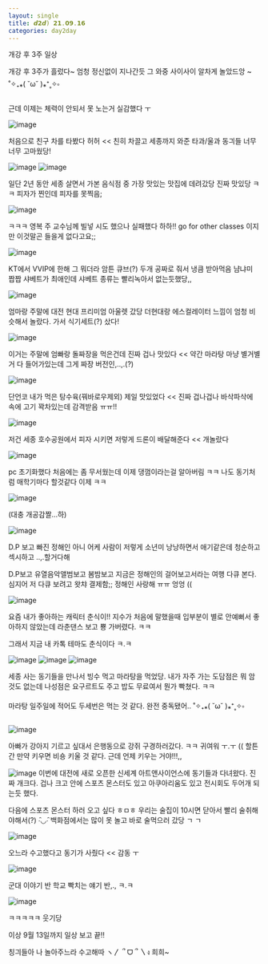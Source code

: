 ```yaml
---
layout: single
title: 𝙙𝟮𝙙) 𝟮𝟭.𝟬𝟵.𝟭𝟲
categories: day2day
---
```


개강 후 3주 일상

개강 후 3주가 흘렀다~ 엄청 정신없이 지나간듯 그 와중 사이사이 알차게 놀았드앙 ~ ˚✧₊⁎( ˘ω˘ )⁎⁺˳✧༚

근데 이제는 체력이 안되서 못 노는거 실감했다 ㅜ 

![image](https://user-images.githubusercontent.com/52832956/133612673-6f90a3bd-dfa0-43b7-847d-cee59e805f21.png)

처음으로 친구 차를 타봤다 허허 << 친히 차끌고 세종까지 와준 타과/울과 동긔들 너무너무 고마웠당!

![image](https://user-images.githubusercontent.com/52832956/133612779-611f205a-a611-4015-b1e4-a57776d29da3.png)
![image](https://user-images.githubusercontent.com/52832956/133612784-6f33fbfe-becc-4684-a796-982d77ffcf84.png)

일단 2년 동안 세종 살면서 가본 음식점 중 가장 맛있는 맛집에 데려갔당 진짜 맛있당 ㅋㅋ 피자가 찐인데 피자를 못찍음;

![image](https://user-images.githubusercontent.com/52832956/133612879-a302c85e-312a-4bb8-9d66-905420a92739.png)

ㅋㅋㅋ 영복 주 교수님께 빌넣 시도 했으나 실패했다 하하!! go for other classes 이지만 이것말곤 들을게 없다고요;;

![image](https://user-images.githubusercontent.com/52832956/133612985-e0b2c2c5-5ac7-4283-aec1-8858f8ceb52a.png)

KT에서 VVIP에 한해 그 뭐더라 암튼 큐브(?) 두개 공짜로 줘서 냉큼 받아먹음 냠냐미 짭짭 샤베트가 최애인데 샤베트 종류는 빨리녹아서 없는듯했당,,

![image](https://user-images.githubusercontent.com/52832956/133613843-9cc7410d-6dc8-46dc-b557-90998720e4fb.png)

엄마랑 주말에 대전 현대 프리미엄 아울렛 갔당 더현대랑 에스컬레이터 느낌이 엄청 비슷해서 놀랐다. 가서 식기세트(?) 샀다!

![image](https://user-images.githubusercontent.com/52832956/133613971-80108707-6562-434b-9b50-056538899a5f.png)

이거는 주말에 엄빠랑 돌짜장을 먹은건데 진짜 겁나 맛있다 << 약간 마라탕 마냥 별거별거 다 들어가있는데 그게 짜장 버전인,..,.(?)

![image](https://user-images.githubusercontent.com/52832956/133614050-1c8bfbfe-3ecd-4ba8-9743-6787cd715a1f.png)

단언코 내가 먹은 탕수육(꿔바로우제외) 제일 맛있었다 << 진짜 겁나겁나 바삭파삭에 속에 고기 꽉차있는데 감격받음 ㅠㅠ!!

![image](https://user-images.githubusercontent.com/52832956/133614125-4f3ea5a5-093a-482d-af7a-23748fd71b1d.png)

저건 세종 호수공원에서 피자 시키면 저렇게 드론이 배달해준다 << 개놀랐다

![image](https://user-images.githubusercontent.com/52832956/133614186-68fcd15a-5894-4ae8-b086-826b27f43ed1.png)

pc 초기화했다 처음에는 좀 무서웠는데 이제 댕껌이라는걸 알아버림 ㅋㅋ 나도 동기처럼 매학기마다 할것같다 이제 ㅋㅋ

![image](https://user-images.githubusercontent.com/52832956/133614249-9ee4cf57-71dd-4840-9e74-f49284b923af.png)

(대충 개공감짤...하)

![image](https://user-images.githubusercontent.com/52832956/133614302-a2bfee13-e246-4c70-b292-140dc73c63ab.png)

D.P 보고 빠진 정해인 아니 어케 사람이 저렇게 소년미 낭낭하면서 애기같은데 청순하고 섹시하고 ..,.할거다해 

D.P보고 유열음악앨범보고 봄밤보고 지금은 정해인의 걸어보고서라는 여행 다큐 본다. 심지어 저 다큐 보려고 왓챠 결제함;; 정해인 사랑해 ㅠㅠ 엉엉 ((

![image](https://user-images.githubusercontent.com/52832956/133614523-589d5be5-3132-4e01-b73d-8517eadf6d2a.png)

요즘 내가 좋아하는 캐릭터 춘식이!! 지수가 처음에 말했을때 입부분이 별로 안예뻐서 좋아하지 않았는데 라춘댄스 보고 뿅 가버렸다. ㅋㅋ

그래서 지금 내 카톡 테마도 춘식이다 ㅋ.ㅋ

![image](https://user-images.githubusercontent.com/52832956/133614666-15c686ca-94bb-48fc-ad91-79b34a3ebc06.png)
![image](https://user-images.githubusercontent.com/52832956/133614676-be317c24-0085-495a-9f60-abb3296bcd33.png)
![image](https://user-images.githubusercontent.com/52832956/133614687-7533dd4c-ce64-4fe7-b7f7-bbfa8070aea8.png)

세종 사는 동기들을 만나서 빙수 먹고 마라탕을 먹었당. 내가 자주 가는 도담점은 뭐 암것도 없는데 나성점은 요구르트도 주고 밥도 무료여서 뭔가 빡쳤다. ㅋㅋ

마라탕 일주일에 적어도 두세번은 먹는 것 같다. 완전 중독됐어.. ˚✧₊⁎( ˘ω˘ )⁎⁺˳✧༚

![image](https://user-images.githubusercontent.com/52832956/133614910-431e09ac-97ae-415d-a54f-01dfaf91caba.png)

아빠가 강아지 기르고 싶대서 은행동으로 강쥐 구경하러갔다. ㅋㅋ 귀여워 ㅜ.ㅜ (( 할튼간 만약 키우면 비숑 키울 것 같다. 근데 언제 키우는 거야!!!,,

![image](https://user-images.githubusercontent.com/52832956/133615054-fc1260fb-1533-4cce-a65d-0c061c656ecf.png)
이번에 대전에 새로 오픈한 신세계 아트앤사이언스에 동기들과 다녀왔다. 진짜 개크다. 겁나 크고 안에 스포츠 몬스터도 있고 아쿠아리움도 있고 전시회도 두어개 되는듯 했다.

다음에 스포츠 몬스터 하러 오고 싶다 ㅎㅁㅎ 우리는 술집이 10시면 닫아서 빨리 술취해야해서(?) ∙̑◡∙̑ 백화점에서는 많이 못 놀고 바로 술먹으러 갔당 ㄱ ㄱ

![image](https://user-images.githubusercontent.com/52832956/133615288-d1939714-e55c-454c-b233-fb5018c037f9.png)

오느라 수고했다고 동기가 사줬다 << 감동 ㅜ

![image](https://user-images.githubusercontent.com/52832956/133615336-2f29410b-5594-494e-8d3d-fb4db744d0e1.png)

군대 이야기 반 학교 빡치는 얘기 반,., ㅋ.ㅋ

![image](https://user-images.githubusercontent.com/52832956/133615366-5f9da347-88a4-4898-970e-be9f914f41c2.png)

ㅋㅋㅋㅋㅋ 웃기당

이상 9월 13일까지 일상 보고 끝!!

칭긔들아 나 놀아주느라 수고해따 ヽ〳 ՞ ᗜ ՞ 〵ง  희희~

